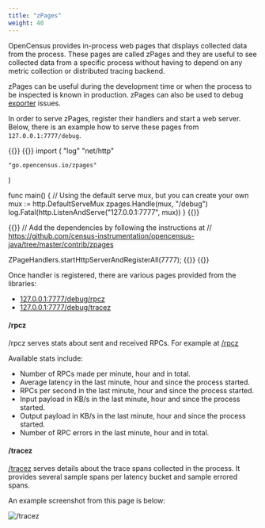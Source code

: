 ```yaml
---
title: "zPages"
weight: 40
---
```


OpenCensus provides in-process web pages that displays
collected data from the process. These pages are called zPages
and they are useful to see collected data from a specific process
without having to depend on any metric collection or
distributed tracing backend.

zPages can be useful during the development time or when
the process to be inspected is known in production.
zPages can also be used to debug [exporter](/core-concepts/exporters) issues.

In order to serve zPages, register their handlers and
start a web server. Below, there is an example how to
serve these pages from `127.0.0.1:7777/debug`.

{{<tabs Go Java>}}
  {{<highlight go>}}
import (
    "log"
    "net/http"

    "go.opencensus.io/zpages"
)

func main() {
    // Using the default serve mux, but you can create your own
    mux := http.DefaultServeMux
    zpages.Handle(mux, "/debug")
    log.Fatal(http.ListenAndServe("127.0.0.1:7777", mux))
}
  {{</highlight>}}

  {{<highlight java>}}
// Add the dependencies by following the instructions at
// https://github.com/census-instrumentation/opencensus-java/tree/master/contrib/zpages

ZPageHandlers.startHttpServerAndRegisterAll(7777);
  {{</highlight>}}
{{</tabs>}}

Once handler is registered, there are various pages provided
from the libraries:

* [127.0.0.1:7777/debug/rpcz](http://127.0.0.1:7777/debug/rpcz)
* [127.0.0.1:7777/debug/tracez](http://127.0.0.1:7777/debug/tracez)

#### /rpcz

/rpcz serves stats about sent and received RPCs. For example at [/rpcz](http://127.0.0.1:7777/debug/rpcz)

Available stats include:

* Number of RPCs made per minute, hour and in total.
* Average latency in the last minute, hour and since the process started.
* RPCs per second in the last minute, hour and since the process started.
* Input payload in KB/s in the last minute, hour and since the process started.
* Output payload in KB/s in the last minute, hour and since the process started.
* Number of RPC errors in the last minute, hour and in total.

#### /tracez

[/tracez](http://127.0.0.1:7777/debug/tracez) serves details about
the trace spans collected in the process. It provides several sample spans
per latency bucket and sample errored spans.

An example screenshot from this page is below:

![/tracez](https://opencensus.io/img/traceZ.png)
